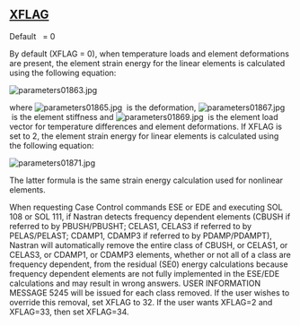 ## [XFLAG](https://help.hexagonmi.com/bundle/MSC_Nastran_2022.4/page/Nastran_Combined_Book/qrg/parameters/TOC.XFLAG.xhtml)

Default    = 0

By default (XFLAG = 0), when temperature loads and element deformations are present, the element strain energy for the linear elements is calculated using the following equation:

![parameters01863.jpg](https://help-be.hexagonmi.com/bundle/MSC_Nastran_2022.4/page/Nastran_Combined_Book/qrg/parameters/../../../assets/parameters01863.jpg?_LANG=enus)  

where  ![parameters01865.jpg](https://help-be.hexagonmi.com/bundle/MSC_Nastran_2022.4/page/Nastran_Combined_Book/qrg/parameters/../../../assets/parameters01865.jpg?_LANG=enus)  is the deformation,  ![parameters01867.jpg](https://help-be.hexagonmi.com/bundle/MSC_Nastran_2022.4/page/Nastran_Combined_Book/qrg/parameters/../../../assets/parameters01867.jpg?_LANG=enus)  is the element stiffness and  ![parameters01869.jpg](https://help-be.hexagonmi.com/bundle/MSC_Nastran_2022.4/page/Nastran_Combined_Book/qrg/parameters/../../../assets/parameters01869.jpg?_LANG=enus)  is the element load vector for temperature differences and element deformations. If XFLAG is set to 2, the element strain energy for linear elements is calculated using the following equation:

![parameters01871.jpg](https://help-be.hexagonmi.com/bundle/MSC_Nastran_2022.4/page/Nastran_Combined_Book/qrg/parameters/../../../assets/parameters01871.jpg?_LANG=enus)  

The latter formula is the same strain energy calculation used for nonlinear elements.

When requesting Case Control commands ESE or EDE and executing SOL 108 or SOL 111, if Nastran detects frequency dependent elements (CBUSH if referred to by PBUSH/PBUSHT; CELAS1, CELAS3 if referred to by PELAS/PELAST; CDAMP1, CDAMP3 if referred to by PDAMP/PDAMPT), Nastran will automatically remove the entire class of CBUSH, or CELAS1, or CELAS3, or CDAMP1, or CDAMP3 elements, whether or not all of a class are frequency dependent, from the residual (SE0) energy calculations because frequency dependent elements are not fully implemented in the ESE/EDE calculations and may result in wrong answers. USER INFORMATION MESSAGE 5245 will be issued for each class removed. If the user wishes to override this removal, set XFLAG to 32. If the user wants XFLAG=2 and XFLAG=33, then set XFLAG=34.

